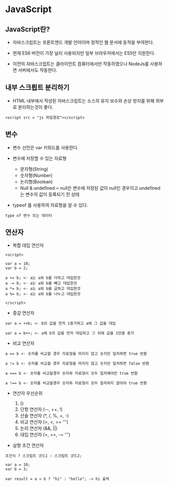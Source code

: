 JavaScript
==========

JavaScript란?
---------------
* 자바스크립트는 프론트엔드 개발 언어이며 정적인 웹 문서에 동작을 부여한다.   


* 현재 ES6 버전이 가장 널리 사용되지만 일부 브라우저에서는 ES5만 지원한다.   


* 이전의 자바스크립트는 클라이언트 컴퓨터에서만 작동하였으나 NodeJs를 사용하면 서버에서도 작동한다.   


내부 스크릡트 분리하기
----------------
 * HTML 내부에서 작성된 자바스크립트는 소스의 유지 보수와 손상 방지를 위해 외부로 분리하는것이 좋다.      

```
<script src = "js 파일경로"></script>
```

변수
------------

* 변수 선언은 var 키워드를 사용한다.


* 변수에 저장할 수 있는 자료형
	* 문자형(String)    
	* 숫자형(Number)     
	* 논리형(Boolean)     
	* Null & undefined = null은 변수에 저장된 값이 null인 경우이고 undefined는 변수의 값이 등록되기 전 상태

* typeof 를 사용하여 자료형을 알 수 있다.    

```
type of 변수 또는 데이터
```

연산자
-------------
* 복합 대입 연산자   

```
<script>

var a = 10;
var b = 2;

a += b; <- a는 a와 b를 더하고 대입한것
a -= b; <- a는 a와 b를 빼고 대입한것
a *= b; <- a는 a와 b를 곱하고 대입한것
a %= b; <- a는 a와 b를 나누고 대입한것

</script>
```

* 증감 연산자

```
var a = ++b; <- b의 값을 먼저 1증가하고 a에 그 값을 대입

var a = b++; <- a에 b의 값을 먼저 대입하고 그 뒤에 값을 1만큼 증가
```

* 비교 연산자

```
a == b <- 숫자를 비교할 경우 자료형을 따지지 않고 숫지만 일치하면 true 반환

a != b <- 숫자를 비교할 경우 자료형을 따지지 않고 숫지만 일치하면 false 반환

a === b <- 숫자를 비교할경우 숫자와 자료형이 모두 일치해야만 true 반환

a !== b <- 숫자를 비교할경우 숫자와 자료형이 모두 일치하지 않아야 true 반환
```

* 연산자 우선순위

	1. () 
	2. 단항 연산자 (--, ++, !)
	3. 산술 연산자 (*, /, %, +, -)
	4. 비교 연산자 (>, <, == ''')
	5. 논리 연산자 (&&, ||)
	6. 대입 연산자 (=, +=, -= ''')

* 삼항 조건 연산자

```
조건식 ? 스크립트 코드1 : 스크립트 코드2;

var a = 10;
var b = 3;

var result = a > b ? "hi" : "hello"; -> hi 출력
```

